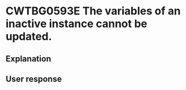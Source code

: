 # CWTBG0593E The variables of an inactive instance cannot be updated.

## Explanation

## User response